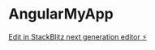 # AngularMyApp

[Edit in StackBlitz next generation editor ⚡️](https://stackblitz.com/~/github.com/IvanPolukhin/AngularMyApp)